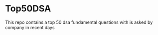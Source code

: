# Top50DSA
This repo contains a top 50 dsa fundamental questions with  is asked by company in recent days
